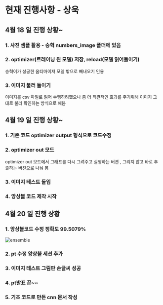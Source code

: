 # 현재 진행사항 - 상욱

## 4월 18 일 진행 상황~

### 1. 사진 샘플 활용 - 승혁 numbers_image 폴더에 있음

### 2. optimizer(트레이닝 된 모델) 저장, reload(모델 읽어들이기) 
<p>
승혁이가 성공한 옴티마이져 모델 밖으로 빼내오기 인용
</p>

### 3. 이미지 불러 들이기
이미지를 csv 파일로 읽어 수행하려했으나 좀 더 직관적인 효과를 주기위해 이미지 그대로 불러 확인하는 방식으로 해봄

## 4월 19 일 진행 상황~

### 1. 기존 코드 optimizer output 형식으로 코드수정

### 2. optimizer out 모드
<p>
optimizer out 모드에서 그래프를 다시 그려주고 실행하는 버젼 , 그리지 않고 바로 추출하는 버젼으로 나눠 봄 
</p>

### 3. 이미지 테스트 돌입

### 4. 앙상블 코드 제작 시작

## 4월 20 일 진행 상황

### 1. 앙상블코드 수정 정확도 99.5079%
![ensemble](https://user-images.githubusercontent.com/37833373/39039178-02fd1f56-44c0-11e8-9946-db8a448b2d56.PNG)

### 2. pt 수정 앙상블 세션 추가

### 3. 이미지 테스트 그림판 손글씨 성공

### 4. pt발표 끝~~

### 5. 기초 코드로 만든 cnn 문서 작성

